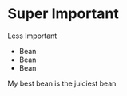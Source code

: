 Super Important 
===============

Less Important 
 * Bean 
 * Bean 
 * Bean 

My best bean is the juiciest bean 
